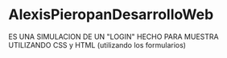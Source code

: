 # AlexisPieropanDesarrolloWeb

ES UNA SIMULACION DE UN "LOGIN" HECHO PARA MUESTRA UTILIZANDO CSS y HTML (utilizando los formularios) 
